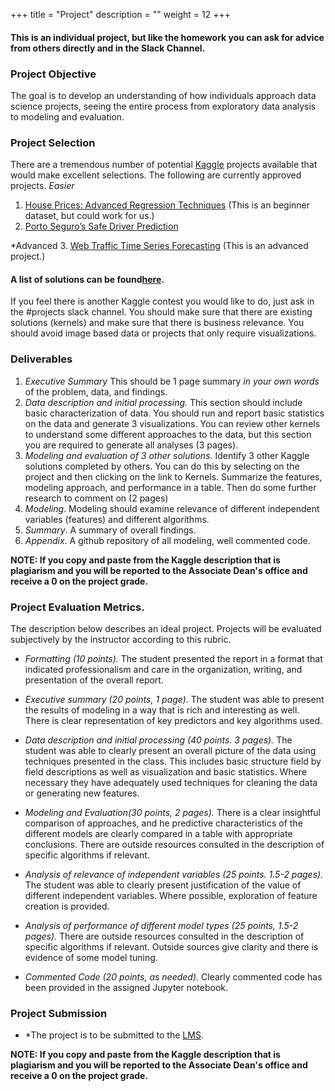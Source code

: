 +++
title = "Project"
description = ""
weight = 12
+++

#### This is an individual project, but like the homework you can ask for advice from others directly and in the Slack Channel.

###  Project Objective
The goal is to develop an understanding of how individuals approach data science projects, seeing the entire process from exploratory data analysis to modeling and  evaluation.

### Project Selection
There are a tremendous number of potential [Kaggle](https://www.kaggle.com) projects available that would make excellent selections. The following are currently approved projects.
*Easier*
1. [House Prices: Advanced Regression Techniques](https://www.kaggle.com/c/house-prices-advanced-regression-techniques) (This is an beginner dataset, but could work for us.)
2. [Porto Seguro’s Safe Driver Prediction](https://www.kaggle.com/c/porto-seguro-safe-driver-prediction)

*Advanced
3. [Web Traffic Time Series Forecasting](https://www.kaggle.com/c/web-traffic-time-series-forecasting/) (This is an advanced project.)

#### A list of solutions can be found[here](https://docs.google.com/spreadsheets/d/1DQddDfxnpAsbr_EU5GE4iLAoNQzC2BkzH4eiAtVNZg4/edit?usp=sharing).


If you feel there is another Kaggle contest you would like to do, just ask in the #projects slack channel. You should make sure that there are existing solutions (kernels) and make sure that there is business relevance. You should avoid image based data or projects that only require visualizations.

### Deliverables

1. *Executive Summary* This should be 1 page summary *in your own words* of the problem, data, and findings.
2. *Data description and initial processing.* This section should include basic characterization of data.  You should run and report basic statistics on the data and generate 3 visualizations. You can review other kernels to understand some different approaches to the data, but this section you are required to generate all analyses (3 pages).
3. *Modeling and evaluation of 3 other solutions.* Identify 3 other Kaggle solutions completed by others. You can do this by selecting on the project and then clicking on the link to Kernels. Summarize the features, modeling approach, and performance in a table. Then do some further research to comment on (2 pages)
4. *Modeling*.  Modeling should examine relevance of different independent variables (features) and different algorithms.
5. *Summary*. A summary of overall findings.
6. *Appendix*. A github repository of all modeling, well commented code.


**NOTE: If you copy and paste from the Kaggle description that is plagiarism and you will be reported to the Associate Dean's office and receive a 0 on the project grade.**

### Project Evaluation Metrics.
The description below describes an ideal project.  Projects will be evaluated subjectively by the instructor according to this rubric.

- *Formatting (10 points).* The student presented the report in a format that indicated professionalism and care in the organization, writing, and presentation of the overall report.

- *Executive summary (20 points, 1 page).* The student was able to present the results of modeling in a way that is rich and interesting as well. There is clear representation of key predictors and key algorithms used.

- *Data description and initial processing (40 points. 3 pages).* The student was able to clearly present an overall picture of the data using techniques presented in the class.  This includes basic structure field by field descriptions as well as visualization and basic statistics. Where necessary they have adequately used techniques for cleaning the data or generating new features.

- *Modeling and Evaluation(30 points, 2 pages).* There is a clear insightful comparison of approaches, and he predictive characteristics of the different models are clearly compared in a table with appropriate conclusions. There are outside resources consulted in the description of specific algorithms if relevant.

- *Analysis of relevance of independent variables (25 points. 1.5-2 pages).* The student was able to clearly present justification of the value of different independent variables. Where possible, exploration of feature creation is provided.

- *Analysis of performance of different model types (25 points, 1.5-2 pages).* There are outside resources consulted in the description of specific algorithms if relevant.  Outside sources give clarity and there is evidence of some model tuning.

- *Commented Code (20 points, as needed).* Clearly commented code has been provided in the assigned Jupyter notebook.


### Project Submission

- *The project is to be submitted to the [LMS](https://lms.rpi.edu).

**NOTE: If you copy and paste from the Kaggle description that is plagiarism and you will be reported to the Associate Dean's office and receive a 0 on the project grade.**
